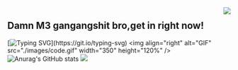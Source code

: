<img align="right" src="https://count.getloli.com/get/@:Minori-ty?theme=rule34">

## Damn M3 gangangshit bro,get in right now! 
[![Typing SVG](https://readme-typing-svg.demolab.com/?lines=Personal+Introduction;Welcome+to+my+kingdom+:D!)](https://git.io/typing-svg)
<img align="right" alt="GIF" src="./images/code.gif" width="350" height="120%" />
![Anurag's GitHub stats](https://github-readme-stats.vercel.app/api?username=WORRISON520343&show_icons=true&theme=tokyonight)
 ![](https://github-readme-stats.vercel.app/api/top-langs/?username=WORRISON520343&layout=compact&langs_count=6)

